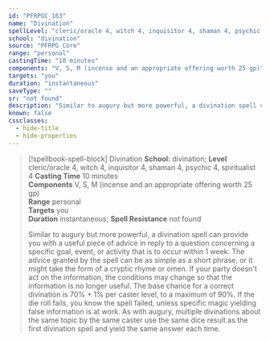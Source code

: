 ```yaml
---
id: "PFRPGC_163"
name: "Divination"
spellLevel: "cleric/oracle 4, witch 4, inquisitor 4, shaman 4, psychic 4, spiritualist 4"
school: "divination"
source: "PFRPG Core"
range: "personal"
castingTime: "10 minutes"
components: "V, S, M (incense and an appropriate offering worth 25 gp)"
targets: "you"
duration: "instantaneous"
saveType: ""
sr: "not found"
description: "Similar to augury but more powerful, a divination spell can provide you with a useful piece of advice in reply to a question concerning a specific goal, event, or activity that is to occur within 1 week. The advice granted by the spell can be as simple as a short phrase, or it might take the form of a cryptic rhyme or omen. If your party doesn't act on the information, the conditions may change so that the information is no longer useful. The base chance for a correct divination is 70% + 1% per caster level, to a maximum of 90%. If the die roll fails, you know the spell failed, unless specific magic yielding false information is at work. As with augury, multiple divinations about the same topic by the same caster use the same dice result as the first divination spell and yield the same answer each time."
known: false
cssclasses:
  - hide-title
  - hide-properties
---
```


> [!spellbook-spell-block] Divination
> **School:** divination; **Level** cleric/oracle 4, witch 4, inquisitor 4, shaman 4, psychic 4, spiritualist 4
> **Casting Time** 10 minutes  
> **Components** V, S, M (incense and an appropriate offering worth 25 gp)  
> **Range** personal  
> **Targets** you  
> **Duration** instantaneous; **Spell Resistance** not found
> 
> Similar to augury but more powerful, a divination spell can provide you with a useful piece of advice in reply to a question concerning a specific goal, event, or activity that is to occur within 1 week. The advice granted by the spell can be as simple as a short phrase, or it might take the form of a cryptic rhyme or omen. If your party doesn't act on the information, the conditions may change so that the information is no longer useful. The base chance for a correct divination is 70% + 1% per caster level, to a maximum of 90%. If the die roll fails, you know the spell failed, unless specific magic yielding false information is at work. As with augury, multiple divinations about the same topic by the same caster use the same dice result as the first divination spell and yield the same answer each time.